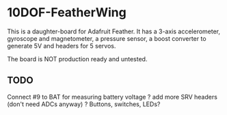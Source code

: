 # 10DOF-FeatherWing
This is a daughter-board for Adafruit Feather. It has a 3-axis accelerometer, gyroscope and magnetometer, a pressure sensor, a boost converter to generate 5V and headers for 5 servos.

The board is NOT production ready and untested.

## TODO
Connect #9 to BAT for measuring battery voltage
? add more SRV headers (don't need ADCs anyway)
? Buttons, switches, LEDs?

